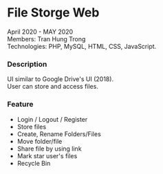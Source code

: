 # File Storge Web
April 2020 - MAY 2020 <br>
Members: Tran Hung Trong <br>
Technologies: PHP, MySQL, HTML, CSS, JavaScript.

### Description

UI similar to Google Drive's UI (2018). <br>
User can store and access files.

### Feature
- Login / Logout / Register
- Store files
- Create, Rename Folders/Files
- Move folder/file
- Share file by using link
- Mark star user's files
- Recycle Bin
